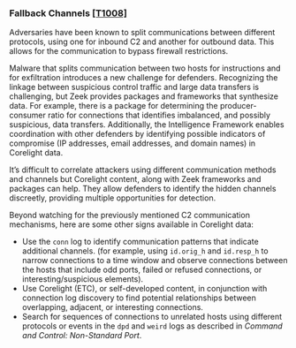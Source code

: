 ### Fallback Channels [\[T1008\]](https://attack.mitre.org/techniques/T1008/)

Adversaries have been known to split communications between different protocols, using one for inbound C2 and another for outbound data. This allows for the communication to bypass firewall restrictions.

Malware that splits communication between two hosts for instructions and for exfiltration introduces a new challenge for defenders. Recognizing the linkage between suspicious control traffic and large data transfers is challenging, but Zeek provides packages and frameworks that synthesize data. For example, there is a package for determining the producer-consumer ratio for connections that  identifies imbalanced, and possibly suspicious, data transfers. Additionally, the Intelligence Framework enables coordination with other defenders by identifying  possible indicators of compromise (IP addresses, email addresses, and domain names) in Corelight data.

It’s difficult to correlate attackers using different communication methods and channels but Corelight content, along with Zeek frameworks and packages can help. They allow defenders to identify the hidden channels discreetly, providing multiple opportunities for detection.

Beyond watching for the previously mentioned C2 communication mechanisms, here are some other signs available in Corelight data:
- Use the `conn` log to identify communication patterns that indicate additional channels. (for example, using `id.orig_h` and `id.resp_h` to narrow connections to a time window and observe connections between the hosts that include odd ports, failed or refused connections, or interesting/suspicious elements).
- Use Corelight (ETC), or self-developed content, in conjunction with connection log discovery to find potential relationships between overlapping, adjacent, or interesting connections.
- Search for sequences of connections to unrelated hosts using different protocols or events in the `dpd` and `weird` logs as described in _Command and Control: Non-Standard Port_.
